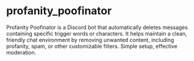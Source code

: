 # profanity_poofinator
Profanity Poofinator is a Discord bot that automatically deletes messages containing specific trigger words or characters. It helps maintain a clean, friendly chat environment by removing unwanted content, including profanity, spam, or other customizable filters. Simple setup, effective moderation.

